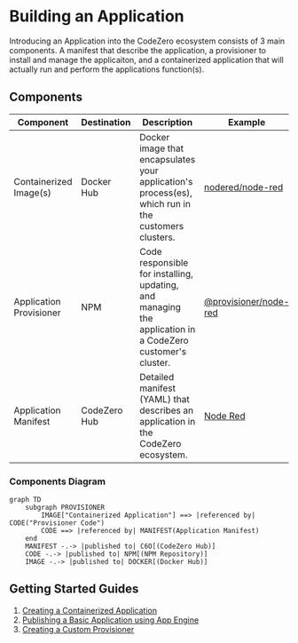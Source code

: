 # Building an Application

Introducing an Application into the CodeZero ecosystem consists of 3 main components. A manifest that describe the application, a provisioner to install and manage the applicaiton, and a containerized application that will actually run and perform the applications function(s).

## Components

| Component | Destination | Description | Example
| --------- | ----------- | ----------- | -------
| Containerized Image(s) | Docker Hub | Docker image that encapsulates your application's process(es), which run in the customers clusters. | [nodered/node-red](https://hub.docker.com/r/nodered/node-red)
| Application Provisioner   | NPM | Code responsible for installing, updating, and managing the application in a CodeZero customer's cluster. | [@provisioner/node-red](https://www.npmjs.com/package/@provisioner/node-red)
| Application Manifest | CodeZero Hub | Detailed manifest (YAML) that describes an application in the CodeZero ecosystem. | [Node Red](https://hub.codezero.io/marketplace/01EFBMKNH606HDGHZTJK7714JZ)

### Components Diagram

```mermaid
graph TD
    subgraph PROVISIONER
        IMAGE["Containerized Application"] ==> |referenced by| CODE("Provisioner Code")
        CODE ==> |referenced by| MANIFEST(Application Manifest)
    end
    MANIFEST -.-> |published to| C6O[(CodeZero Hub)]
    CODE -.-> |published to| NPM[(NPM Repository)]
    IMAGE -.-> |published to| DOCKER[(Docker Hub)]
```

## Getting Started Guides

1. [Creating a Containerized Application](./guide/0.5-docker)
1. [Publishing a Basic Application using App Engine](./guide/1-basic)
1. [Creating a Custom Provisioner](./guide/3-codegen.md)
